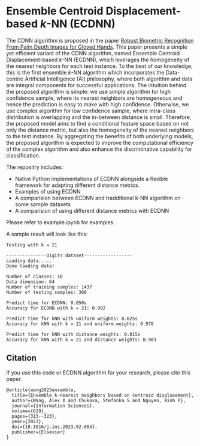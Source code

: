 # Ensemble Centroid Displacement-based $k$-NN (ECDNN)

The CDNN algorithm is proposed in the paper [Robust Biometric Recognition From Palm Depth Images for Gloved Hands](https://ieeexplore.ieee.org/document/7161357). This paper presents a simple yet efficient variant of the CDNN algorithm, named Ensemble Centroid Displacement-based $k$-NN (ECDNN), which leverages the homogeneity of the nearest neighbors for each test instance. To the best of our knowledge, this is the first ensemble $k$-NN algorithm which incorporates the Data-centric Artificial Intelligence (AI) philosophy, where both algorithm and data are integral components for successful applications. The intuition behind the proposed algorithm is simple: we use simple algorithm for high confidence sample, where its nearest neighbors are homogeneous and hence the prediction is easy to make with high confidence. Otherwise, we use complex algorithm for low confidence sample, where intra-class distribution is overlapping and the in-between distance is small. Therefore, the proposed model aims to find a conditional feature space based on not only the distance metric, but also the homogeneity of the nearest neighbors to the test instance. By aggregating the benefits of both underlying models, the proposed algorithm is expected to improve the computational efficiency of the complex algorithm and also enhance the discriminative capability for classification.




The repositry includes:
- Native Python implementations of ECDNN alongside a flexible framework for adapting different distance metrics.
- Examples of using ECDNN
- A comparision between ECDNN and tradditional k-NN algorithm on some sample datasets
- A comparision of using different distance metrics with ECDNN

Please refer to example.ipynb for examples.

A sample result will look like this:
```
Testing with k = 21

---------------Digits dataset------------------
Loading data.....
Done loading data!

Number of classes: 10
Data dimension: 64
Number of training samples: 1437
Number of testing samples: 360

Predict time for ECDNN: 0.050s
Accuracy for ECDNN with k = 21: 0.992

Predict time for kNN with uniform weights: 0.025s
Accuracy for kNN with k = 21 and uniform weights: 0.978

Predict time for kNN with distance weights: 0.015s
Accuracy for kNN with k = 21 and distance weights: 0.983
```


## Citation
If you use this code or ECDNN algorithm for your research, please cite this paper.
```
@article{wang2023ensemble,
  title={Ensemble k-nearest neighbors based on centroid displacement},
  author={Wang, Alex X and Chukova, Stefanka S and Nguyen, Binh P},
  journal={Information Sciences},
  volume={629},
  pages={313--323},
  year={2023},
  doi={10.1016/j.ins.2023.02.004},
  publisher={Elsevier}
}
```
